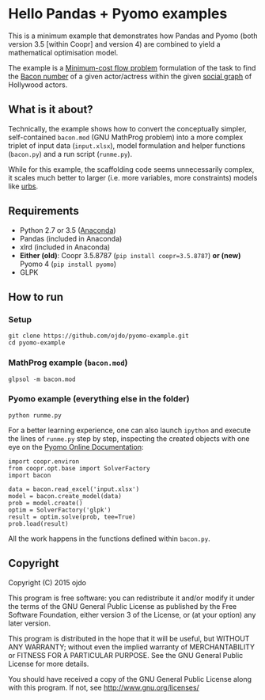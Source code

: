 # Hello Pandas + Pyomo examples

This is a minimum example that demonstrates how Pandas and Pyomo (both version 3.5 [within Coopr] and version 4) are combined to yield a mathematical optimisation model.

The example is a [Minimum-cost flow problem](https://en.wikipedia.org/wiki/Minimum-cost_flow_problem) formulation of the task to find the [Bacon number](https://en.wikipedia.org/wiki/Six_Degrees_of_Kevin_Bacon#Bacon_numbers) of a given actor/actress within the given [social graph](https://en.wikipedia.org/wiki/Social_graph) of Hollywood actors.

## What is it about?

Technically, the example shows how to convert the conceptually simpler, self-contained `bacon.mod` (GNU MathProg problem) into a more complex triplet of input data (`input.xlsx`), model formulation and helper functions (`bacon.py`) and a run script (`runme.py`).

While for this example, the scaffolding code seems unnecessarily complex, it scales much better to larger (i.e. more variables, more constraints) models like [urbs](https://www.github.com/tum-ens/urbs). 


## Requirements

 - Python 2.7 or 3.5 ([Anaconda](https://www.continuum.io/downloads))
 - Pandas (included in Anaconda)
 - xlrd (included in Anaconda)
 - **Either (old)**: Coopr 3.5.8787 (`pip install coopr=3.5.8787`) **or (new)** Pyomo 4 (`pip install pyomo`)
 - GLPK

 
## How to run

### Setup

    git clone https://github.com/ojdo/pyomo-example.git
    cd pyomo-example

### MathProg example (`bacon.mod`)

    glpsol -m bacon.mod
    
### Pyomo example (everything else in the folder)

    python runme.py
    
For a better learning experience, one can also launch `ipython` and execute the lines of `runme.py` step by step, inspecting the created objects with one eye on the [Pyomo Online Documentation](https://software.sandia.gov/downloads/pub/pyomo/PyomoOnlineDocs.html):

    import coopr.environ
    from coopr.opt.base import SolverFactory
    import bacon
    
    data = bacon.read_excel('input.xlsx')
    model = bacon.create_model(data)
    prob = model.create()
    optim = SolverFactory('glpk')
    result = optim.solve(prob, tee=True)
    prob.load(result)

All the work happens in the functions defined within `bacon.py`.
    

## Copyright

Copyright (C) 2015  ojdo

This program is free software: you can redistribute it and/or modify
it under the terms of the GNU General Public License as published by
the Free Software Foundation, either version 3 of the License, or
(at your option) any later version.

This program is distributed in the hope that it will be useful,
but WITHOUT ANY WARRANTY; without even the implied warranty of
MERCHANTABILITY or FITNESS FOR A PARTICULAR PURPOSE.  See the
GNU General Public License for more details.

You should have received a copy of the GNU General Public License
along with this program.  If not, see <http://www.gnu.org/licenses/>
